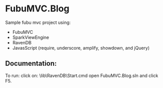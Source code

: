 <h1>FubuMVC.Blog</h1>
Sample fubu mvc project using:

* FubuMVC
* SparkViewEngine
* RavenDB
* JavasScript (require, underscore, amplify, showdown, and jQuery)

<h2>Documentation:</h2>
To run: click on: \lib\RavenDB\Start.cmd open FubuMVC.Blog.sln and click F5.
